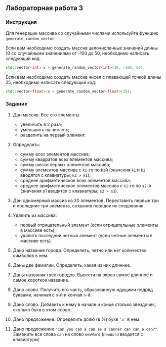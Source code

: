 ## Лабораторная работа 3

### Инструкция
Для генерации массива со случайными числами используйте функцию `generate_random_vector`.

Если вам необходимо создать массив целочисленных значений длины 10 со случайными значениями от -100 до 50, необходимо написать следующий код:
```cpp
std::vector<int> v = generate_random_vector<int>(10, -100, 50);
```

Если вам необходимо создать массив чисел с плавающей точкой длины 25, необходимо написать следующий код:
```cpp
std::vector<float> v = generate_random_vector<float>(25);
```

### Задание
1. Дан массив. Все его элементы:
    * увеличить в 2 раза;
    * уменьшить на число `a`;
    * разделить на первый элемент.

1. Определить: 
    * сумму всех элементов массива;
    * сумму квадратов всех элементов массива;
    * сумму шести первых элементов массива;
    * сумму  элементов  массива  с  `k1`-го  по  `k2`й (значения  `k1` и `k2` вводятся с клавиатуры; `k2 > k1`);
    * среднее арифметическое всех элементов массива;
    * среднее арифметическое элементов массива с `s1`-го по `s2`-й (значения s1 вводятся с клавиатуры; `s2 > s1`).

1. Дан  одномерный массив  из  20 элементов.  Переставить  первые  три  и  последние три элемента, сохранив порядок их следования.

1. Удалить из массива:
    * первый отрицательный элемент (если отрицательные элементы в массиве есть);
    * удалить  последний  четный  элемент  (если  четные  элементы  в  массиве есть).

1. Дано название города. Определить, четно или нет количество символов в нем.
1. Даны две фамилии. Определить, какая из них длиннее.
1. Даны названия трех городов. Вывести на экран самое длинное и самое короткое название.

1. Дано слово. Получить его часть, образованную идущими подряд буквами, начиная с `m`-й и кончая `n`-й.
1. Дано  слово.  Добавить  к  нему  в  начале  и  конце  столько  звездочек,  сколько букв в этом слове.
1. Дано предложение. Определить долю (в %) букв `'a'` в нем.
1. Дано предложение `"Can you can a can as a canner can can a can?"`. Заменить все слова `can` на слово `newWord` (`newWord` вводится с клавиатуры)

